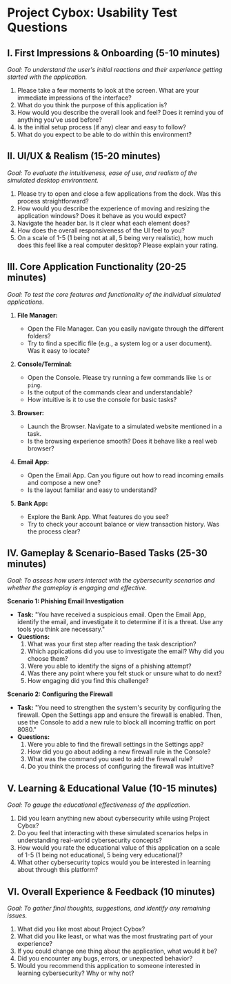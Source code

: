 # Project Cybox: Usability Test Questions

## I. First Impressions & Onboarding (5-10 minutes)

*Goal: To understand the user's initial reactions and their experience getting started with the application.*

1.  Please take a few moments to look at the screen. What are your immediate impressions of the interface?
2.  What do you think the purpose of this application is?
3.  How would you describe the overall look and feel? Does it remind you of anything you've used before?
4.  Is the initial setup process (if any) clear and easy to follow?
5.  What do you expect to be able to do within this environment?

## II. UI/UX & Realism (15-20 minutes)

*Goal: To evaluate the intuitiveness, ease of use, and realism of the simulated desktop environment.*

1.  Please try to open and close a few applications from the dock. Was this process straightforward?
2.  How would you describe the experience of moving and resizing the application windows? Does it behave as you would expect?
3.  Navigate the header bar. Is it clear what each element does?
4.  How does the overall responsiveness of the UI feel to you?
5.  On a scale of 1-5 (1 being not at all, 5 being very realistic), how much does this feel like a real computer desktop? Please explain your rating.

## III. Core Application Functionality (20-25 minutes)

*Goal: To test the core features and functionality of the individual simulated applications.*

1.  **File Manager:**
    *   Open the File Manager. Can you easily navigate through the different folders?
    *   Try to find a specific file (e.g., a system log or a user document). Was it easy to locate?

2.  **Console/Terminal:**
    *   Open the Console. Please try running a few commands like `ls` or `ping`.
    *   Is the output of the commands clear and understandable?
    *   How intuitive is it to use the console for basic tasks?

3.  **Browser:**
    *   Launch the Browser. Navigate to a simulated website mentioned in a task.
    *   Is the browsing experience smooth? Does it behave like a real web browser?

4.  **Email App:**
    *   Open the Email App. Can you figure out how to read incoming emails and compose a new one?
    *   Is the layout familiar and easy to understand?

5.  **Bank App:**
    *   Explore the Bank App. What features do you see?
    *   Try to check your account balance or view transaction history. Was the process clear?

## IV. Gameplay & Scenario-Based Tasks (25-30 minutes)

*Goal: To assess how users interact with the cybersecurity scenarios and whether the gameplay is engaging and effective.*

**Scenario 1: Phishing Email Investigation**

*   **Task:** "You have received a suspicious email. Open the Email App, identify the email, and investigate it to determine if it is a threat. Use any tools you think are necessary."
*   **Questions:**
    1.  What was your first step after reading the task description?
    2.  Which applications did you use to investigate the email? Why did you choose them?
    3.  Were you able to identify the signs of a phishing attempt?
    4.  Was there any point where you felt stuck or unsure what to do next?
    5.  How engaging did you find this challenge?

**Scenario 2: Configuring the Firewall**

*   **Task:** "You need to strengthen the system's security by configuring the firewall. Open the Settings app and ensure the firewall is enabled. Then, use the Console to add a new rule to block all incoming traffic on port 8080."
*   **Questions:**
    1.  Were you able to find the firewall settings in the Settings app?
    2.  How did you go about adding a new firewall rule in the Console?
    3.  What was the command you used to add the firewall rule?
    4.  Do you think the process of configuring the firewall was intuitive?

## V. Learning & Educational Value (10-15 minutes)

*Goal: To gauge the educational effectiveness of the application.*

1.  Did you learn anything new about cybersecurity while using Project Cybox?
2.  Do you feel that interacting with these simulated scenarios helps in understanding real-world cybersecurity concepts?
3.  How would you rate the educational value of this application on a scale of 1-5 (1 being not educational, 5 being very educational)?
4.  What other cybersecurity topics would you be interested in learning about through this platform?

## VI. Overall Experience & Feedback (10 minutes)

*Goal: To gather final thoughts, suggestions, and identify any remaining issues.*

1.  What did you like most about Project Cybox?
2.  What did you like least, or what was the most frustrating part of your experience?
3.  If you could change one thing about the application, what would it be?
4.  Did you encounter any bugs, errors, or unexpected behavior?
5.  Would you recommend this application to someone interested in learning cybersecurity? Why or why not?
